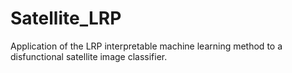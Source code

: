 # Satellite_LRP
Application of the LRP interpretable machine learning method to a disfunctional satellite image classifier.
